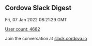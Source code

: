 ## Cordova Slack Digest
Fri, 07 Jan 2022 08:21:29 GMT

[User count: 4682](https://cordova.slack.com/)


Join the conversation at [slack.cordova.io](http://slack.cordova.io/)
